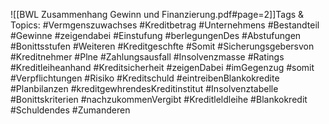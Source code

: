 
![[BWL Zusammenhang Gewinn und Finanzierung.pdf#page=2]]Tags & Topics:
   #Vermgenszuwachses
   #Kreditbetrag
   #Unternehmens
   #Bestandteil
   #Gewinne
   #zeigendabei
   #Einstufung
   #berlegungenDes
   #Abstufungen
   #Bonittsstufen
   #Weiteren
   #Kreditgeschfte
   #Somit
   #Sicherungsgebersvon
   #Kreditnehmer
   #Plne
   #Zahlungsausfall
   #Insolvenzmasse
   #Ratings
   #Kreditleiheanhand
   #Kreditsicherheit
   #zeigenDabei
   #imGegenzug
   #somit
   #Verpflichtungen
   #Risiko
   #Kreditschuld
   #eintreibenBlankokredite
   #Planbilanzen
   #kreditgewhrendesKreditinstitut
   #Insolvenztabelle
   #Bonittskriterien
   #nachzukommenVergibt
   #Kreditleldleihe
   #Blankokredit
   #Schuldendes
   #Zumanderen